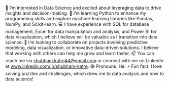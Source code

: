 👀 I’m interested in Data Science and excited about leveraging data to drive insights and decision-making.
🌱 I’m learning Python to enhance my programming skills and explore machine-learning libraries like Pandas, NumPy, and Scikit-learn.
💻 I have experience with SQL for database management, Excel for data manipulation and analysis, and Power BI for data visualization, which I believe will be valuable as I transition into data science.
💞️ I’m looking to collaborate on projects involving predictive modeling, data visualization, or innovative data-driven solutions. I believe that working with others can help me grow and learn faster.
📫 You can reach me via shubham.katre44@gmail.com or connect with me on LinkedIn at www.linkedin.com/in/shubham-katre.
😄 Pronouns: He.
⚡ Fun fact: I love solving puzzles and challenges, which drew me to data analysis and now to data science!

